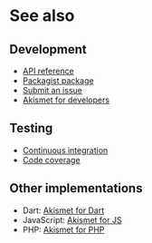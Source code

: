 # See also

## Development
- [API reference](https://dev.belin.io/yii2-akismet/api)
- [Packagist package](https://packagist.org/packages/cedx/yii2-akismet)
- [Submit an issue](https://github.com/cedx/yii2-akismet/issues)
- [Akismet for developers](https://akismet.com/development/api)

## Testing
- [Continuous integration](https://github.com/cedx/yii2-akismet/actions)
- [Code coverage](https://coveralls.io/github/cedx/yii2-akismet)

## Other implementations
- Dart: [Akismet for Dart](https://dev.belin.io/akismet.dart)
- JavaScript: [Akismet for JS](https://dev.belin.io/akismet.js)
- PHP: [Akismet for PHP](https://dev.belin.io/akismet.php)
